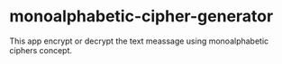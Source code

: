 # monoalphabetic-cipher-generator
This app encrypt or decrypt the text meassage using monoalphabetic ciphers concept.
